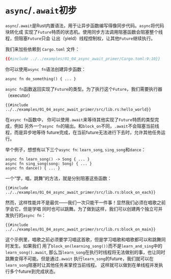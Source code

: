 # `async`/`.await`初步
`async`/`.await`是Rust内置语法，用于让异步函数编写得像同步代码。`async`将代码块转化成
实现了`Future`特质的状态机。使用同步方法调用阻塞函数会阻塞整个线程，但阻塞`Future`只会
让出（yield）线程控制权，让其他`Future`继续执行。

我们来加些依赖到 `Cargo.toml` 文件：

```toml
{{#include ../../examples/01_04_async_await_primer/Cargo.toml:9:10}}
```

你可以使用`async fn`语法创建异步函数：

```rust,no_run
async fn do_something() { ... }
```

`async fn`函数返回实现了`Future`的类型。为了执行这个`Future`，我们需要执行器（executor）

```rust,no_run
{{#include ../../examples/01_04_async_await_primer/src/lib.rs:hello_world}}
```

在`async fn`函数中， 你可以使用`.await`来等待其他实现了`Future`特质的类型完成，例如
另外一个`async fn`的输出。和`block_on`不同，`.await`不会阻塞当前线程，而是异步地等待
future完成，在当前future无法进行下去时，允许其他任务运行。

举个例子，想想有以下三个`async fn`: `learn_song`, `sing_song`和`dance`：

```rust,no_run
async fn learn_song() -> Song { ... }
async fn sing_song(song: Song) { ... }
async fn dance() { ... }
```

一个“学，唱，跳舞”的方法，就是分别阻塞这些函数：

```rust,no_run
{{#include ../../examples/01_04_async_await_primer/src/lib.rs:block_on_each}}
```

然而，这样性能并不是最优——我们一次只能干一件事！显然我们必须在唱歌之前学会它，但是学唱
同时也可以跳舞。为了做到这样，我们可以创建两个独立可并发执行的`async fn`：

```rust,no_run
{{#include ../../examples/01_04_async_await_primer/src/lib.rs:block_on_main}}
```

这个示例里，唱歌之前必须要学习唱这首歌，但是学习唱歌和唱歌都可以和跳舞同时发生。如果我们
用了`block_on(learning_song())`而不是`learn_and_sing`中的`learn_song().await`,
那么当`learn_song`在执行时线程将无法做别的事，也让同时跳舞变得不可能。但是通过`.await`
执行`learn_song`的future，我们就可以在`learn_song`阻塞时让其他任务来掌控当前线程。
这样就可以做到在单线程并发执行多个future到完成状态。
